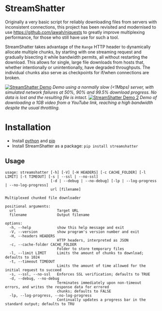 # StreamShatter
Originally a very basic script for reliably downloading files from servers with inconsistent connections, this project has been revisited and modernised to use https://github.com/jawah/niquests to greatly improve multiplexing performance, for those who still have use for such a tool.

StreamShatter takes advantage of the `Range` HTTP header to dynamically allocate multiple chunks, by starting with one streaming request and gradually bisecting it while bandwidth permits, all without restarting the download. This allows for single, large file downloads from hosts that, whether intentionally or unintentionally, have degraded throughputs. The individual chunks also serve as checkpoints for if/when connections are broken.

[![StreamShatter Demo](https://mizabot.xyz/u/wKqLyLRQGJ_wxOHH43B3BGwUpGm3/vlcsnap-2025-09-11-21h15m45s858.png)](https://mizabot.xyz/u/-KLSsIklGJ_wxOHH4xH332ACdm0F/StreamShatter_Demo_-_Made_with_Clipchamp.mp4)
<i>Demo using a normally slow (&lt;1Mbps) server, with simulated network failures at 50%, 90% and 99.5% download progress. No data is lost and the resulting file is intact.</i>
[![StreamShatter Demo 2](https://mizabot.xyz/u/zqva3MQVGJ_3ABI54xPJ3AGGBTrC/2025-10-03_00-53-44.png)](https://mizabot.xyz/u/7K7ri4g-GJ_3ABI54xJ_xGUkBzNi/2025-10-03_00-53-44.mp4)
<i>Demo of downloading a 1GB video from a YouTube link, reaching a high bandwidth despite the usual throttling.</i>

# Installation
- Install [python](https://www.python.org) and [pip](https://pip.pypa.io/en/stable/)
- Install StreamShatter as a package:
`pip install streamshatter`

## Usage
```
usage: streamshatter [-h] [-V] [-H HEADERS] [-c CACHE_FOLDER] [-l LIMIT] [-t TIMEOUT] [-s | --ssl | --no-ssl]
                     [-d | --debug | --no-debug] [-lp | --log-progress | --no-log-progress]
                     url [filename]

Multiplexed chunked file downloader

positional arguments:
  url                   Target URL
  filename              Output filename

options:
  -h, --help            show this help message and exit
  -V, --version         show program's version number and exit
  -H, --headers HEADERS
                        HTTP headers, interpreted as JSON
  -c, --cache-folder CACHE_FOLDER
                        Folder to store temporary files
  -l, --limit LIMIT     Limits the amount of chunks to download; defaults to 1024
  -t, --timeout TIMEOUT
                        Limits the amount of time allowed for the initial request to succeed
  -s, --ssl, --no-ssl   Enforces SSL verification; defaults to TRUE
  -d, --debug, --no-debug
                        Terminates immediately upon non-timeout errors, and writes the response data for errored
                        chunks; defaults to FALSE
  -lp, --log-progress, --no-log-progress
                        Continually updates a progress bar in the standard output; defaults to TRU
```